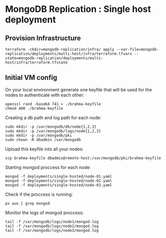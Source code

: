 # MongoDB Replication : Single host deployment

## Provision Infrastructure

```
terraform -chdir=mongodb-replication/infra/ apply --var-file=mongodb-replication/deployments/multi-host/infra/terraform.tfvars --state=mongodb-replication/deployments/multi-host/infra/terraform.tfstate
```

## Initial VM config

On your local environment generate one keyfile that will be used for the nodes to authenticate with each other:

```
openssl rand -base64 741 > ./brahma-keyfile
chmod 400 ./brahma-keyfile
```

Creating a db path and log path for each node:

```
sudo mkdir -p /var/mongodb/db/node{1,2,3}
sudo mkdir -p /var/mongodb/logs/node{1,2,3}
sudo mkdir -p /var/mongodb/pki
sudo chown -R dbadmin /var/mongodb
```

Upload this keyfile into all your nodes:
```
scp brahma-keyfile dbadmin@remote-host:/var/mongodb/pki/brahma-keyfile
```

Starting mongod proccess for each node:

```
mongod -f deployments/single-hosted/node-01.yaml
mongod -f deployments/single-hosted/node-02.yaml
mongod -f deployments/single-hosted/node-03.yaml
```

Check if the proccess is running:
```
ps aux | grep mongod
```

Monitor the logs of mongod proccess:
```
tail -f /var/mongodb/logs/node1/mongod.log
tail -f /var/mongodb/logs/node2/mongod.log
tail -f /var/mongodb/logs/node3/mongod.log
```